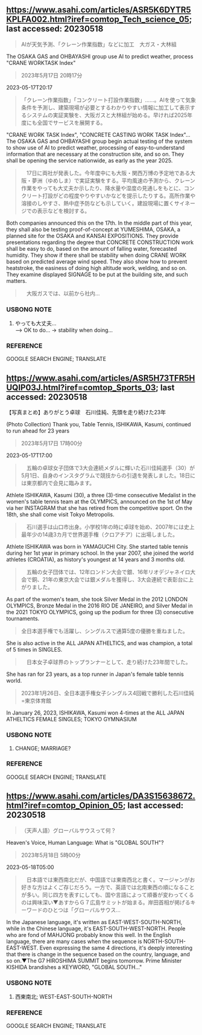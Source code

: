 ## https://www.asahi.com/articles/ASR5K6DYTR5KPLFA002.html?iref=comtop_Tech_science_05; last accessed: 20230518

> AIが天気予測、「クレーン作業指数」などに加工　大ガス・大林組

The OSAKA GAS and OHBAYASHI group use AI to predict weather, process "CRANE WORKTASK Index"

> 2023年5月17日 20時17分

2023-05-17T20:17

> 「クレーン作業指数」「コンクリート打設作業指数」……。AIを使って気象条件を予測し、建築現場が必要とするわかりやすい情報に加工して表示するシステムの実証実験を、大阪ガスと大林組が始める。早ければ2025年度にも全国でサービスを展開する。

"CRANE WORK TASK Index", "CONCRETE CASTING WORK TASK Index"... The OSAKA GAS and OHBAYASHI group begin actual testing of the system to show use of AI to predict weather, processing of easy-to-understand information that are necessary at the construction site, and so on. They shall be opening the service nationwide, as early as the year 2025. 

>　17日に両社が発表した。今年度中にも大阪・関西万博の予定地である大阪・夢洲（ゆめしま）で実証実験をする。平均風速の予測から、クレーン作業をやっても大丈夫か示したり、降水量や湿度の見通しをもとに、コンクリート打設がどの程度やりやすいかなどを提示したりする。高所作業や溶接のしやすさ、熱中症予防なども示していく。建設現場に置くサイネージでの表示などを検討する。

Both companies announced this on the 17th. In the middle part of this year, they shall also be testing proof-of-concept at YUMESHIMA, OSAKA, a planned site for the OSAKA and KANSAI EXPOSITIONS. They provide presentations regarding the degree that CONCRETE CONSTRUCTION work shall be easy to do, based on the amount of falling water, forecasted humidity. They show if there shall be stability when doing CRANE WORK based on predicted average wind speed. They also show how to prevent heatstroke, the easiness of doing high altitude work, welding, and so on. They examine displayed SIGNAGE to be put at the building site, and such matters.

>　大阪ガスでは、以前から社内…

### USBONG NOTE

1) やっても大丈夫...<br/>
--> OK to do... -> stability when doing... 

### REFERENCE

GOOGLE SEARCH ENGINE; TRANSLATE


## https://www.asahi.com/articles/ASR5H73TFR5HUQIP03J.html?iref=comtop_Sports_03; last accessed: 20230518

【写真まとめ】ありがとう卓球　石川佳純、先頭を走り続けた23年

(Photo Collection) Thank you, Table Tennis, ISHIKAWA, Kasumi, continued to run ahead for 23 years

> 2023年5月17日 17時00分

2023-05-17T17:00

>　五輪の卓球女子団体で3大会連続メダルに輝いた石川佳純選手（30）が5月1日、自身のインスタグラムで競技からの引退を発表しました。18日には東京都内で会見に臨みます。

Athlete ISHIKAWA, Kasumi (30), a three (3)-time consecutive Medalist in the women's table tennis team at the OLYMPICS, announced on the 1st of May via her INSTAGRAM that she has retired from the competitive sport. On the 18th, she shall come visit Tokyo Metropolis.

>　石川選手は山口市出身。小学校1年の時に卓球を始め、2007年には史上最年少の14歳3カ月で世界選手権（クロアチア）に出場しました。

Athlete ISHIKAWA was born in YAMAGUCHI City. She started table tennis during her 1st year in primary school. In the year 2007, she joined the world athletes (CROATIA), as history's youngest at 14 years and 3 months old. 

>　五輪の女子団体では、12年ロンドン大会で銀、16年リオデジャネイロ大会で銅、21年の東京大会では銀メダルを獲得し、3大会連続で表彰台に上がりました。

As part of the women's team, she took Silver Medal in the 2012 LONDON OLYMPICS, Bronze Medal in the 2016 RIO DE JANEIRO, and Silver Medal in the 2021 TOKYO OLYMPICS, going up the podium for three (3) consecutive tournaments.

> 全日本選手権でも活躍し、シングルスで通算5度の優勝を重ねました。

She is also active in the ALL JAPAN ATHELTICS, and was champion, a total of 5 times in SINGLES.

>　日本女子卓球界のトップランナーとして、走り続けた23年間でした。

She has ran for 23 years, as a top runner in Japan's female table tennis world. 

> 2023年1月26日、全日本選手権女子シングルス4回戦で勝利した石川佳純=東京体育館

In January 26, 2023, ISHIKAWA, Kasumi won 4-times at the ALL JAPAN ATHELTICS FEMALE SINGLES; TOKYO GYMNASIUM

### USBONG NOTE

1) CHANGE; MARRIAGE?

### REFERENCE

GOOGLE SEARCH ENGINE; TRANSLATE

## https://www.asahi.com/articles/DA3S15638672.html?iref=comtop_Opinion_05; last accessed: 20230518

> （天声人語）グローバルサウスって何？

Heaven's Voice, Human Language: What is "GLOBAL SOUTH"?

> 2023年5月18日 5時00分

2023-05-18T05:00

>　日本語では東西南北だが、中国語では東南西北と書く。マージャンがお好きな方はよくご存じだろう。一方で、英語では北南東西の順になることが多い。同じ四方を表すにしても、国や言語によって順番が変わってくるのは興味深い▼あすからＧ７広島サミットが始まる。岸田首相が掲げるキーワードのひとつは「グローバルサウス…

In the Japanese language, it's written as EAST-WEST-SOUTH-NORTH, while in the Chinese language, it's EAST-SOUTH-WEST-NORTH. People who are fond of MAHJONG probably know this well. In the English language, there are many cases when the sequence is NORTH-SOUTH-EAST-WEST. Even expressing the same 4 directions, it's deeply interesting that there is change in the sequence based on the country, language, and so on.▼The G7 HIROSHIMA SUMMIT begins tomorrow. Prime Minister KISHIDA brandishes a KEYWORD, "GLOBAL SOUTH..."

### USBONG NOTE

1) 西東南北; WEST-EAST-SOUTH-NORTH

### REFERENCE

GOOGLE SEARCH ENGINE; TRANSLATE
